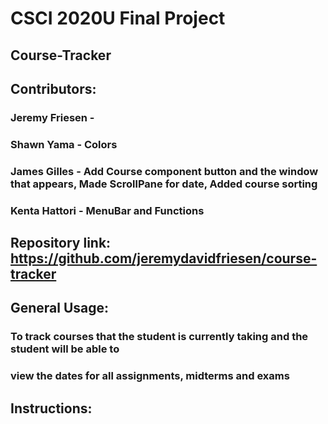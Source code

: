 # CSCI 2020U Final Project

## Course-Tracker

## Contributors: 
### Jeremy Friesen - 
### Shawn Yama - Colors
### James Gilles - Add Course component button and the window that appears, Made ScrollPane for date, Added course sorting
### Kenta Hattori - MenuBar and Functions

## Repository link: https://github.com/jeremydavidfriesen/course-tracker


## General Usage:
### To track courses that the student is currently taking and the student will be able to 
### view the dates for all assignments, midterms and exams 

## Instructions:
### 
